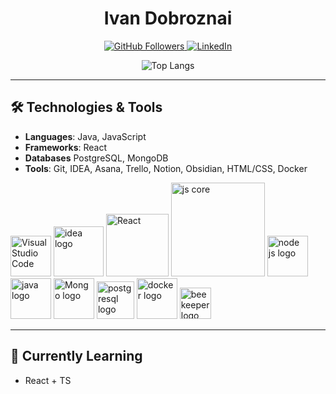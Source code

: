 <h1 align="center"><strong>Ivan Dobroznai</strong></h1>

<p align="center">
  <a href="https://github.com/dobroznai">
    <img src="https://img.shields.io/github/followers/dobroznai?style=social" alt="GitHub Followers">
  </a>
  <a href="https://www.linkedin.com/in/dobroznai">
    <img src="https://img.shields.io/badge/LinkedIn-Profile-blue?style=flat&logo=linkedin" alt="LinkedIn">
  </a>
</p>

<p align="center">
  <img src="https://github-readme-stats.vercel.app/api/top-langs/?username=dobroznai&layout=compact&theme=dark" alt="Top Langs" />
</p>

---

## 🛠 Technologies & Tools
- **Languages**: Java, JavaScript  
- **Frameworks**: React
- **Databases** PostgreSQL, MongoDB
- **Tools**: Git, IDEA, Asana, Trello, Notion, Obsidian, HTML/CSS, Docker

<p align="left">
  <img src="https://upload.wikimedia.org/wikipedia/commons/thumb/9/9a/Visual_Studio_Code_1.35_icon.svg/1024px-Visual_Studio_Code_1.35_icon.svg.png?20210804221519" alt="Visual Studio Code" width="65px" />
  <img src="https://ubuntuhandbook.org/wp-content/uploads/2023/09/idea-logo.webp" alt="idea logo" width="80px" />
  <img src="https://download.logo.wine/logo/React_(web_framework)/React_(web_framework)-Logo.wine.png" alt="React" width="100px" />
  <img src="https://www.pikpng.com/pngl/b/150-1506141_html-css-and-javascript-logo-html5-css3-js.png" alt="js core" width="150px" />
  <img src="https://www.freepnglogos.com/uploads/javascript-png/javascript-nodejs-logo-27.png" alt="node js logo" width="65px" />
  <img src="https://cdn4.iconfinder.com/data/icons/logos-and-brands/512/181_Java_logo_logos-512.png" alt="java logo" width="65px" />


  <img src="https://www.desuvit.com/wp-content/uploads/2021/03/mongodb-icon.png" alt="Mongo logo" width="65px" />
  <img src="https://upload.wikimedia.org/wikipedia/commons/thumb/2/29/Postgresql_elephant.svg/1200px-Postgresql_elephant.svg.png"  alt="postgresql logo" width="60px" />
  <img src="https://www.devprojournal.com/wp-content/uploads/2022/05/docker-logo.webp" alt="docker logo" width="65px" />
  <img src="https://www.beekeeperstudio.io/assets/img/logos/bk-logo-yellow-icon-c964a711bdf65aea45c437211468e08896ad7e5dd5fb4e7f9136e8e62868d5c4dcd9bfa63b94ca38914685d3da8d732ea0d73e39c161b01c6a9ee298de4ea374.svg" alt="beekeeper logo" width="50px" />



  
</p>

---

## 🌱 Currently Learning
- React + TS








